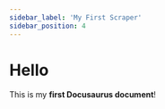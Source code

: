 ```yaml
---
sidebar_label: 'My First Scraper'
sidebar_position: 4
---
```


# Hello

This is my **first Docusaurus document**!
